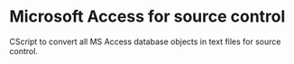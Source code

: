 # Microsoft Access for source control

CScript to convert all MS Access database objects in text files for source control.

